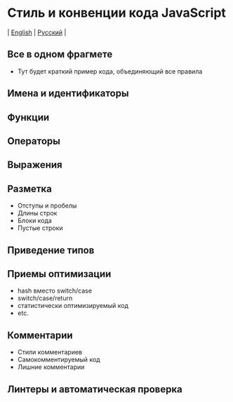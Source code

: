 # Стиль и конвенции кода JavaScript
| [English](README.md) | [Русский](README.ru.md) |

## Все в одном фрагмете
  - Тут будет краткий пример кода, объединяющий все правила

## Имена и идентификаторы

## Функции

## Операторы

## Выражения

## Разметка
  - Отступы и пробелы
  - Длины строк
  - Блоки кода
  - Пустые строки

## Приведение типов

## Приемы оптимизации
  - hash вместо switch/case
  - switch/case/return
  - статистически оптимизируемый код
  - etc.

## Комментарии
  - Стили комментариев
  - Самокомментируемый код
  - Лишние комментарии

## Линтеры и автоматическая проверка
